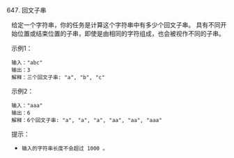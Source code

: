647. 回文子串

给定一个字符串，你的任务是计算这个字符串中有多少个回文子串。
具有不同开始位置或结束位置的子串，即使是由相同的字符组成，也会被视作不同的子串。


示例1：
```
输入："abc"
输出：3
解释：三个回文子串: "a", "b", "c"
```

示例2：
```
输入："aaa"
输出：6
解释：6个回文子串: "a", "a", "a", "aa", "aa", "aaa"
```

提示：
- `输入的字符串长度不会超过 1000 。`